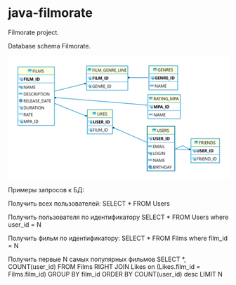 # java-filmorate

Filmorate project.

Database schema Filmorate.

![img.png](src/main/resources/img/DatabaseSchema.png)

Примеры запросов к БД:

Получить всех пользователей:
SELECT * FROM Users

Получить пользователя по идентификатору
SELECT * FROM Users
where user_id = N

Получить фильм по идентификатору:
SELECT * FROM Films where film_id = N

Получить первые N самых популярных фильмов
SELECT *, COUNT(user_id) FROM Films
RIGHT JOIN Likes on (Likes.film_id = Films.film_id)
GROUP BY film_id
ORDER BY COUNT(user_id) desc
LIMIT N 
